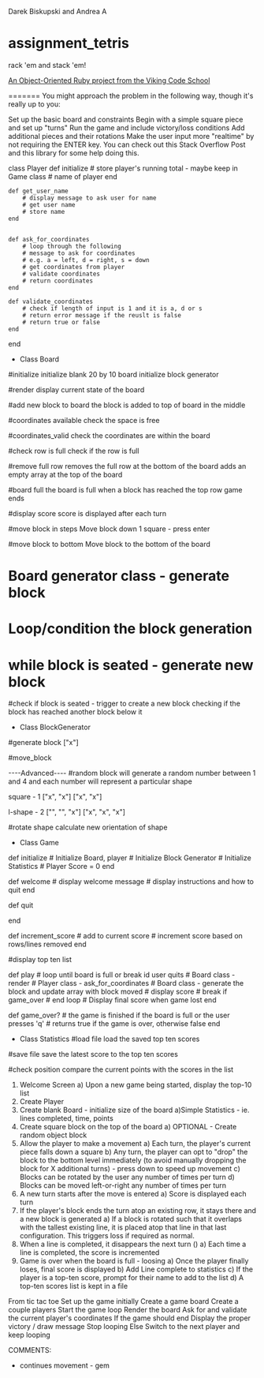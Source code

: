 Darek Biskupski and Andrea A

assignment_tetris
=================
rack 'em and stack 'em!

[An Object-Oriented Ruby project from the Viking Code School](http://www.vikingcodeschool.com)

=======
You might approach the problem in the following way, though it's really up to you:

Set up the basic board and constraints
Begin with a simple square piece and set up "turns"
Run the game and include victory/loss conditions
Add additional pieces and their rotations
Make the user input more "realtime" by not requiring the ENTER key. You can check out this Stack Overflow Post and this library for some help doing this.




class Player
    def initialize
        # store player's running total - maybe keep in Game class
        # name of player
    end

    def get_user_name
        # display message to ask user for name
        # get user name
        # store name
    end


    def ask_for_coordinates
        # loop through the following
        # message to ask for coordinates
        # e.g. a = left, d = right, s = down
        # get coordinates from player
        # validate coordinates
        # return coordinates
    end

    def validate_coordinates
        # check if length of input is 1 and it is a, d or s
        # return error message if the reuslt is false
        # return true or false
    end
end



- Class Board

#initialize
    initialize blank 20 by 10 board
    initialize block generator

#render
display current state of the board

#add new block to board
the block is added to top of board in the middle

#coordinates available
check the space is free

#coordinates_valid
check the coordinates are within the board

#check row is full
check if the row is full

#remove full row
removes the full row at the bottom of the board 
adds an empty array at the top of the board

#board full
the board is full when a block has reached the top row
game ends

#display score
score is displayed after each turn

#move block in steps
Move block down 1 square - press enter

#move block to bottom
Move block to the bottom of the board

# Board generator class - generate block
# Loop/condition the block generation 
# while block is seated - generate new block


#check if block is seated - trigger to create a new block
checking if the block has reached another block below it


- Class BlockGenerator

#generate block
["x"]

#move_block

----Advanced----
#random block
will generate a random number between 1 and 4
and each number will represent a particular shape

square - 1
["x", "x"]
["x", "x"]

l-shape - 2
["", "",  "x"]
["x", "x", "x"]

#rotate shape
calculate new orientation of shape





- Class Game

def initialize
    # Initialize Board, player
    # Initialize Block Generator
    # Initialize Statistics
    # Player Score = 0
end

def welcome
    # display welcome message
    # display instructions and how to quit
end

def quit

end

def increment_score
    # add to current score
    # increment score based on rows/lines removed
end

#display top ten list

def play
    # loop until board is full or break id user quits
    # Board class - render
    # Player class - ask_for_coordinates
    # Board class - generate the block and update array with block moved
    # display score
    # break if game_over
    # end loop
    # Display final score when game lost
end

def game_over?
    # the game is finished if the board is full or the user presses 'q'
    # returns true if the game is over, otherwise false
end



- Class Statistics
#load file
load the saved top ten scores

#save file
save the latest score to the top ten scores

#check position 
compare the current points with the scores in the list







1. Welcome Screen
    a) Upon a new game being started, display the top-10 list
2. Create Player
3. Create blank Board - initialize size of the board
    a)Simple Statistics - ie. lines completed, time, points
4. Create square block on the top of the board
    a) OPTIONAL - Create random object block
5. Allow the player to make a movement
    a) Each turn, the player's current piece falls down a square
    b) Any turn, the player can opt to "drop" the block to the bottom level immediately (to avoid manually dropping the block for X additional turns) - press down to speed up movement
    c) Blocks can be rotated by the user any number of times per turn
    d) Blocks can be moved left-or-right any number of times per turn
6. A new turn starts after the move is entered
    a) Score is displayed each turn
7. If the player's block ends the turn atop an existing row, it stays there and a new block is generated
    a) If a block is rotated such that it overlaps with the tallest existing line, it is placed atop that line in that last configuration. This triggers loss if required as normal.
8. When a line is completed, it disappears the next turn ()
    a) Each time a line is completed, the score is incremented
9. Game is over when the board is full - loosing
a) Once the player finally loses, final score is displayed
b) Add Line complete to statistics
c) If the player is a top-ten score, prompt for their name to add to the list
d) A top-ten scores list is kept in a file


From tic tac toe
Set up the game initially
    Create a game board
    Create a couple players
Start the game loop
    Render the board
    Ask for and validate the current player's coordinates
    If the game should end
        Display the proper victory / draw message
        Stop looping
    Else
        Switch to the next player and keep looping








COMMENTS:
- continues movement - gem


